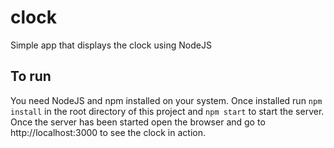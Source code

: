 # clock
Simple app that displays the clock using NodeJS

## To run
You need NodeJS and npm installed on your system. Once installed run `npm install` in the root directory of this project and `npm start` to start the server. Once the server has been started open the browser and go to http://localhost:3000 to see the clock in action.
